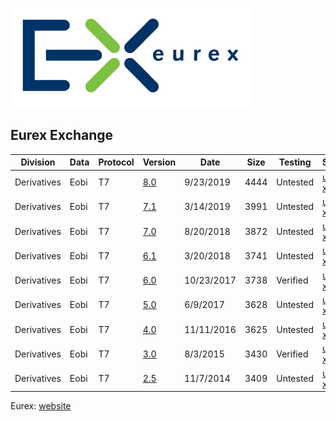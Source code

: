 [![Eurex](https://github.com/Open-Markets-Initiative/Directory/blob/master/Logos/Eurex.png)](https://www.eurexchange.com)


## Eurex Exchange

|Division | Data | Protocol | Version | Date | Size | Testing | Specification|
|--- | --- | --- | --- | --- | --- | --- | ---|
|Derivatives | Eobi | T7 | [8.0][Eurex.Derivatives.Eobi.T7.v8.0.Dissector] | 9/23/2019 | 4444 | Untested | [url][Eurex.Derivatives.Eobi.T7.v8.0.Url] - [pdf][Eurex.Derivatives.Eobi.T7.v8.0.Pdf] - [xml][Eurex.Derivatives.Eobi.T7.v8.0.Xml]|
|Derivatives | Eobi | T7 | [7.1][Eurex.Derivatives.Eobi.T7.v7.1.Dissector] | 3/14/2019 | 3991 | Untested | [url][Eurex.Derivatives.Eobi.T7.v7.1.Url] - [pdf][Eurex.Derivatives.Eobi.T7.v7.1.Pdf] - [xml][Eurex.Derivatives.Eobi.T7.v7.1.Xml]|
|Derivatives | Eobi | T7 | [7.0][Eurex.Derivatives.Eobi.T7.v7.0.Dissector] | 8/20/2018 | 3872 | Untested | [url][Eurex.Derivatives.Eobi.T7.v7.0.Url] - [pdf][Eurex.Derivatives.Eobi.T7.v7.0.Pdf] - [xml][Eurex.Derivatives.Eobi.T7.v7.0.Xml]|
|Derivatives | Eobi | T7 | [6.1][Eurex.Derivatives.Eobi.T7.v6.1.Dissector] | 3/20/2018 | 3741 | Untested | [url][Eurex.Derivatives.Eobi.T7.v6.1.Url] - [pdf][Eurex.Derivatives.Eobi.T7.v6.1.Pdf] - [xml][Eurex.Derivatives.Eobi.T7.v6.1.Xml]|
|Derivatives | Eobi | T7 | [6.0][Eurex.Derivatives.Eobi.T7.v6.0.Dissector] | 10/23/2017 | 3738 | Verified | [url][Eurex.Derivatives.Eobi.T7.v6.0.Url] - [pdf][Eurex.Derivatives.Eobi.T7.v6.0.Pdf] - [xml][Eurex.Derivatives.Eobi.T7.v6.0.Xml]|
|Derivatives | Eobi | T7 | [5.0][Eurex.Derivatives.Eobi.T7.v5.0.Dissector] | 6/9/2017 | 3628 | Untested | [url][Eurex.Derivatives.Eobi.T7.v5.0.Url] - [pdf][Eurex.Derivatives.Eobi.T7.v5.0.Pdf] - [xml][Eurex.Derivatives.Eobi.T7.v5.0.Xml]|
|Derivatives | Eobi | T7 | [4.0][Eurex.Derivatives.Eobi.T7.v4.0.Dissector] | 11/11/2016 | 3625 | Untested | [url][Eurex.Derivatives.Eobi.T7.v4.0.Url] - [pdf][Eurex.Derivatives.Eobi.T7.v4.0.Pdf] - [xml][Eurex.Derivatives.Eobi.T7.v4.0.Xml]|
|Derivatives | Eobi | T7 | [3.0][Eurex.Derivatives.Eobi.T7.v3.0.Dissector] | 8/3/2015 | 3430 | Verified | [url][Eurex.Derivatives.Eobi.T7.v3.0.Url] - [pdf][Eurex.Derivatives.Eobi.T7.v3.0.Pdf] - [xml][Eurex.Derivatives.Eobi.T7.v3.0.Xml]|
|Derivatives | Eobi | T7 | [2.5][Eurex.Derivatives.Eobi.T7.v2.5.Dissector] | 11/7/2014 | 3409 | Untested | [url][Eurex.Derivatives.Eobi.T7.v2.5.Url] - [pdf][Eurex.Derivatives.Eobi.T7.v2.5.Pdf] - [xml][Eurex.Derivatives.Eobi.T7.v2.5.Xml]|


Eurex: [website](https://www.eurexchange.com "Go to Eurex Exchange")


[Eurex.Derivatives.Eobi.T7.v2.5.Dissector]: https://github.com/Open-Markets-Initiative/wireshark-lua/blob/master/Eurex/Eurex.Derivatives.Eobi.T7.v2.5.Script.Dissector.lua "Eurex Exchange 2.5 Wireshark Dissector"
[Eurex.Derivatives.Eobi.T7.v2.5.Url]: https://www.eurexchange.com/exchange-en/technology/t7/system-documentation "Specification url"
[Eurex.Derivatives.Eobi.T7.v2.5.Pdf]: https://github.com/Open-Markets-Initiative/Directory/blob/master/Specifications/Eurex/Eurex.Derivatives.Eobi.T7.v2.5.pdf "Eurex Exchange 2.5 Pdf"
[Eurex.Derivatives.Eobi.T7.v2.5.Xml]: https://github.com/Open-Markets-Initiative/Directory/blob/master/Specifications/Eurex/Eurex.Derivatives.Eobi.T7.v2.5.xml "Eurex Exchange 2.5 Xml"
[Eurex.Derivatives.Eobi.T7.v3.0.Dissector]: https://github.com/Open-Markets-Initiative/wireshark-lua/blob/master/Eurex/Eurex.Derivatives.Eobi.T7.v3.0.Script.Dissector.lua "Eurex Exchange 3.0 Wireshark Dissector"
[Eurex.Derivatives.Eobi.T7.v3.0.Url]: https://www.eurexchange.com/exchange-en/technology/t7/system-documentation "Specification url"
[Eurex.Derivatives.Eobi.T7.v3.0.Pdf]: https://github.com/Open-Markets-Initiative/Directory/blob/master/Specifications/Eurex/Eurex.Derivatives.Eobi.T7.v3.0.pdf "Eurex Exchange 3.0 Pdf"
[Eurex.Derivatives.Eobi.T7.v3.0.Xml]: https://github.com/Open-Markets-Initiative/Directory/blob/master/Specifications/Eurex/Eurex.Derivatives.Eobi.T7.v3.0.xml "Eurex Exchange 3.0 Xml"
[Eurex.Derivatives.Eobi.T7.v4.0.Dissector]: https://github.com/Open-Markets-Initiative/wireshark-lua/blob/master/Eurex/Eurex.Derivatives.Eobi.T7.v4.0.Script.Dissector.lua "Eurex Exchange 4.0 Wireshark Dissector"
[Eurex.Derivatives.Eobi.T7.v4.0.Url]: https://www.eurexchange.com/exchange-en/technology/t7/system-documentation "Specification url"
[Eurex.Derivatives.Eobi.T7.v4.0.Pdf]: https://github.com/Open-Markets-Initiative/Directory/blob/master/Specifications/Eurex/Eurex.Derivatives.Eobi.T7.v4.0.pdf "Eurex Exchange 4.0 Pdf"
[Eurex.Derivatives.Eobi.T7.v4.0.Xml]: https://github.com/Open-Markets-Initiative/Directory/blob/master/Specifications/Eurex/Eurex.Derivatives.Eobi.T7.v4.0.xml "Eurex Exchange 4.0 Xml"
[Eurex.Derivatives.Eobi.T7.v5.0.Dissector]: https://github.com/Open-Markets-Initiative/wireshark-lua/blob/master/Eurex/Eurex.Derivatives.Eobi.T7.v5.0.Script.Dissector.lua "Eurex Exchange 5.0 Wireshark Dissector"
[Eurex.Derivatives.Eobi.T7.v5.0.Url]: https://www.eurexchange.com/exchange-en/technology/t7/system-documentation "Specification url"
[Eurex.Derivatives.Eobi.T7.v5.0.Pdf]: https://github.com/Open-Markets-Initiative/Directory/blob/master/Specifications/Eurex/Eurex.Derivatives.Eobi.T7.v5.0.pdf "Eurex Exchange 5.0 Pdf"
[Eurex.Derivatives.Eobi.T7.v5.0.Xml]: https://github.com/Open-Markets-Initiative/Directory/blob/master/Specifications/Eurex/Eurex.Derivatives.Eobi.T7.v5.0.xml "Eurex Exchange 5.0 Xml"
[Eurex.Derivatives.Eobi.T7.v6.0.Dissector]: https://github.com/Open-Markets-Initiative/wireshark-lua/blob/master/Eurex/Eurex.Derivatives.Eobi.T7.v6.0.Script.Dissector.lua "Eurex Exchange 6.0 Wireshark Dissector"
[Eurex.Derivatives.Eobi.T7.v6.0.Url]: https://www.eurexchange.com/exchange-en/technology/t7/system-documentation "Specification url"
[Eurex.Derivatives.Eobi.T7.v6.0.Pdf]: https://github.com/Open-Markets-Initiative/Directory/blob/master/Specifications/Eurex/Eurex.Derivatives.Eobi.T7.v6.0.pdf "Eurex Exchange 6.0 Pdf"
[Eurex.Derivatives.Eobi.T7.v6.0.Xml]: https://github.com/Open-Markets-Initiative/Directory/blob/master/Specifications/Eurex/Eurex.Derivatives.Eobi.T7.v6.2.xml "Eurex Exchange 6.0 Xml"
[Eurex.Derivatives.Eobi.T7.v6.1.Dissector]: https://github.com/Open-Markets-Initiative/wireshark-lua/blob/master/Eurex/Eurex.Derivatives.Eobi.T7.v6.1.Script.Dissector.lua "Eurex Exchange 6.1 Wireshark Dissector"
[Eurex.Derivatives.Eobi.T7.v6.1.Url]: https://www.eurexchange.com/exchange-en/technology/t7/system-documentation "Specification url"
[Eurex.Derivatives.Eobi.T7.v6.1.Pdf]: https://github.com/Open-Markets-Initiative/Directory/blob/master/Specifications/Eurex/Eurex.Derivatives.Eobi.T7.v6.1.pdf "Eurex Exchange 6.1 Pdf"
[Eurex.Derivatives.Eobi.T7.v6.1.Xml]: https://github.com/Open-Markets-Initiative/Directory/blob/master/Specifications/Eurex/Eurex.Derivatives.Eobi.T7.v6.1.xml "Eurex Exchange 6.1 Xml"
[Eurex.Derivatives.Eobi.T7.v7.0.Dissector]: https://github.com/Open-Markets-Initiative/wireshark-lua/blob/master/Eurex/Eurex.Derivatives.Eobi.T7.v7.0.Script.Dissector.lua "Eurex Exchange 7.0 Wireshark Dissector"
[Eurex.Derivatives.Eobi.T7.v7.0.Url]: https://www.eurexchange.com/exchange-en/technology/t7/system-documentation "Specification url"
[Eurex.Derivatives.Eobi.T7.v7.0.Pdf]: https://github.com/Open-Markets-Initiative/Directory/blob/master/Specifications/Eurex/Eurex.Derivatives.Eobi.T7.v7.0.pdf "Eurex Exchange 7.0 Pdf"
[Eurex.Derivatives.Eobi.T7.v7.0.Xml]: https://github.com/Open-Markets-Initiative/Directory/blob/master/Specifications/Eurex/Eurex.Derivatives.Eobi.T7.v7.0.xml "Eurex Exchange 7.0 Xml"
[Eurex.Derivatives.Eobi.T7.v7.1.Dissector]: https://github.com/Open-Markets-Initiative/wireshark-lua/blob/master/Eurex/Eurex.Derivatives.Eobi.T7.v7.1.Script.Dissector.lua "Eurex Exchange 7.1 Wireshark Dissector"
[Eurex.Derivatives.Eobi.T7.v7.1.Url]: https://www.eurexchange.com/exchange-en/technology/t7/system-documentation "Specification url"
[Eurex.Derivatives.Eobi.T7.v7.1.Pdf]: https://github.com/Open-Markets-Initiative/Directory/blob/master/Specifications/Eurex/Eurex.Derivatives.Eobi.T7.v7.1.pdf "Eurex Exchange 7.1 Pdf"
[Eurex.Derivatives.Eobi.T7.v7.1.Xml]: https://github.com/Open-Markets-Initiative/Directory/blob/master/Specifications/Eurex/Eurex.Derivatives.Eobi.T7.v7.1.xml "Eurex Exchange 7.1 Xml"
[Eurex.Derivatives.Eobi.T7.v8.0.Dissector]: https://github.com/Open-Markets-Initiative/wireshark-lua/blob/master/Eurex/Eurex.Derivatives.Eobi.T7.v8.0.Script.Dissector.lua "Eurex Exchange 8.0 Wireshark Dissector"
[Eurex.Derivatives.Eobi.T7.v8.0.Url]: https://www.eurexchange.com/exchange-en/technology/t7/system-documentation "Specification url"
[Eurex.Derivatives.Eobi.T7.v8.0.Pdf]: https://github.com/Open-Markets-Initiative/Directory/blob/master/Specifications/Eurex/Eurex.Derivatives.Eobi.T7.v8.0.pdf "Eurex Exchange 8.0 Pdf"
[Eurex.Derivatives.Eobi.T7.v8.0.Xml]: https://github.com/Open-Markets-Initiative/Directory/blob/master/Specifications/Eurex/Eurex.Derivatives.Eobi.T7.v8.0.xml "Eurex Exchange 8.0 Xml"
